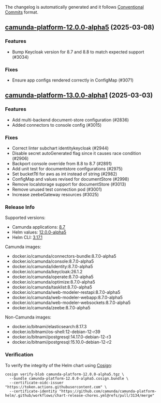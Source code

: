 The changelog is automatically generated and it follows [Conventional Commits](https://www.conventionalcommits.org/en/v1.0.0/) format.

## [camunda-platform-12.0.0-alpha5](https://github.com/camunda/camunda-platform-helm/releases/tag/camunda-platform-12.0.0-alpha5) (2025-03-08)

### Features

- Bump Keycloak version for 8.7 and 8.8 to match expected support (#3034)

### Fixes

- Ensure app configs rendered correctly in ConfigMap (#3071)


## [camunda-platform-13.0.0-alpha1](https://github.com/camunda/camunda-platform-helm/releases/tag/camunda-platform-13.0.0-alpha1) (2025-03-03)

### Features

- Add multi-backend document-store configuration (#2836)
- Added connectors to console config (#3015)

### Fixes

- Correct linter subchart identitykeycloak (#2944)
- Disable secret autoGenerated flag since it causes race condition (#2906)
- Backport console override from 8.8 to 8.7 (#2891)
- Add unit test for documentstore configurations (#2975)
- Set bucketTtl for aws as int instead of string (#2982)
- ConfigMap and values revised for documentStore (#2998)
- Remove localstorage support for documentStore (#3013)
- Remove unused test connection pod (#3001)
- Increase zeebeGateway resources (#3025)

<!-- generated by git-cliff -->
### Release Info

Supported versions:

- Camunda applications: [8.7](https://github.com/camunda/camunda-platform/releases?q=tag%3A8.7&expanded=true)
- Helm values: [12.0.0-alpha5](https://artifacthub.io/packages/helm/camunda/camunda-platform/12.0.0-alpha5#parameters)
- Helm CLI: [3.17.1](https://github.com/helm/helm/releases/tag/v3.17.1)

Camunda images:

- docker.io/camunda/connectors-bundle:8.7.0-alpha5
- docker.io/camunda/console:8.7.0-alpha5
- docker.io/camunda/identity:8.7.0-alpha5
- docker.io/camunda/keycloak:26.1.2
- docker.io/camunda/operate:8.7.0-alpha5
- docker.io/camunda/optimize:8.7.0-alpha5
- docker.io/camunda/tasklist:8.7.0-alpha5
- docker.io/camunda/web-modeler-restapi:8.7.0-alpha5
- docker.io/camunda/web-modeler-webapp:8.7.0-alpha5
- docker.io/camunda/web-modeler-websockets:8.7.0-alpha5
- docker.io/camunda/zeebe:8.7.0-alpha5

Non-Camunda images:

- docker.io/bitnami/elasticsearch:8.17.3
- docker.io/bitnami/os-shell:12-debian-12-r39
- docker.io/bitnami/postgresql:14.17.0-debian-12-r3
- docker.io/bitnami/postgresql:15.10.0-debian-12-r2

### Verification

To verify the integrity of the Helm chart using [Cosign](https://docs.sigstore.dev/signing/quickstart/):

```shell
cosign verify-blob camunda-platform-12.0.0-alpha5.tgz \
  --bundle camunda-platform-12.0.0-alpha5.cosign.bundle \
  --certificate-oidc-issuer "https://token.actions.githubusercontent.com" \
  --certificate-identity "https://github.com/camunda/camunda-platform-helm/.github/workflows/chart-release-chores.yml@refs/pull/3134/merge"
```
